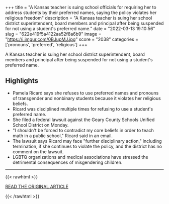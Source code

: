 +++
title = "A Kansas teacher is suing school officials for requiring her to address students by their preferred names, saying the policy violates her religious freedom"
description = "A Kansas teacher is suing her school district superintendent, board members and principal after being suspended for not using a student's preferred name."
date = "2022-03-13 19:10:56"
slug = "622e419f5a4122aa52f8a6b9"
image = "https://i.imgur.com/0BJupMJ.jpg"
score = "2038"
categories = ['pronouns', 'preferred', 'religious']
+++

A Kansas teacher is suing her school district superintendent, board members and principal after being suspended for not using a student's preferred name.

## Highlights

- Pamela Ricard says she refuses to use preferred names and pronouns of transgender and nonbinary students because it violates her religious beliefs.
- Ricard was disciplined multiple times for refusing to use a student's preferred name.
- She filed a federal lawsuit against the Geary County Schools Unified School District on Monday.
- "I shouldn't be forced to contradict my core beliefs in order to teach math in a public school," Ricard said in an email.
- The lawsuit says Ricard may face "further disciplinary action," including termination, if she continues to violate the policy, and the district has no comment on the lawsuit.
- LGBTQ organizations and medical associations have stressed the detrimental consequences of misgendering children.

---

{{< rawhtml >}}
  <p class="article-category">
    <a target="_blank" href="https://www.cnn.com/2022/03/12/us/kansas-teacher-sues-pronouns-religion-transgender/index.html">READ THE ORIGINAL ARTICLE</a>
  </p>
{{< /rawhtml >}}
